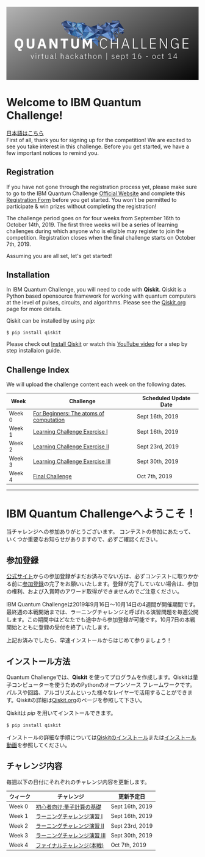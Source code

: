 ![image of qcchallenge logo](qcc_banner.png)
# Welcome to IBM Quantum Challenge!
[日本語はこちら](#ibm-quantum-challengeへようこそ)<br/>
First of all, thank you for signing up for the competition! We are excited to see you take interest in this challenge.
Before you get started, we have a few important notices to remind you.

## Registration
If you have not gone through the registration process yet, please make sure to go to the IBM Quantum Challenge [Official Website](https://quantumchallenge19.com/) and complete this [Registration Form](https://angelhack.typeform.com/to/UA44d9) before you get started. You won't be permitted to participate & win prizes without completing the registration!

The challenge period goes on for four weeks from September 16th to October 14th, 2019. The first three weeks will be a series of learning challenges during which anyone who is eligible may register to join the competition. Registration closes when the final challenge starts on October 7th, 2019.

Assuming you are all set, let's get started!

## Installation
In IBM Quantum Challenge, you will need to code with **Qiskit**. Qiskit is a Python based opensource framework for working with quantum computers at the level of pulses, circuits, and algorithms. Please see the [Qiskit.org](https://qiskit.org) page for more details.

Qiskit can be installed by using *pip*:

```
$ pip install qiskit
```

Please check out [Install Qiskit](https://qiskit.org/documentation/install.html) or watch this [YouTube video](https://www.youtube.com/watch?v=M4EkW4VwhcI) for a step by step installaion guide.

## Challenge Index
We will upload the challenge content each week on the following dates.<br/>

| Week  | Challenge | Scheduled Update Date  |
| ---     | ---    | --- |
| Week 0 |[For Beginners: The atoms of computation](https://quantum-computing.ibm.com/support/guides/introduction-to-quantum-circuits?page=5cae6b9d35dafb4c01214bb1)  | Sept 16th, 2019 |
| Week 1 |[Learning Challenge Exercise I](https://github.com/quantum-challenge/2019/blob/master/problems/week1/week1_en.ipynb) | Sept 16th, 2019 |
| Week 2  |[Learning Challenge Exercise II](https://github.com/quantum-challenge/2019/blob/master/problems/week2/week2_en.ipynb) | Sept 23rd, 2019 |
| Week 3  |[Learning Challenge Exercise III](https://github.com/quantum-challenge/2019/blob/master/problems/week3/week3_en.ipynb)| Sept 30th, 2019 |
| Week 4  |[Final Challenge](https://github.com/quantum-challenge/2019/blob/master/problems/final/Final_en.ipynb)  | Oct 7th, 2019 |

--------------------------------
# IBM Quantum Challengeへようこそ！
当チャレンジへの参加ありがとうございます。
コンテストの参加にあたって、いくつか重要なお知らせがありますので、必ずご確認ください。

## 参加登録
[公式サイト](https://quantumchallenge19.com/)からの参加登録がまだお済みでない方は、必ずコンテストに取りかかる前に[参加登録](https://angelhack.typeform.com/to/UA44d9)の完了をお願いいたします。登録が完了していない場合は、参加の権利、および入賞時のアワード取得ができませんのでご注意ください。

IBM Quantum Challengeは2019年9月16日〜10月14日の4週間が開催期間です。最終週の本戦開始までは、ラーニングチャレンジと呼ばれる演習問題を毎週公開します。この期間中はどなたでも途中から参加登録が可能です。10月7日の本戦開始とともに登録の受付を終了いたします。

上記お済みでしたら、早速インストールからはじめて参りましょう！

## インストール方法
Quantum Challengeでは、**Qiskit** を使ってプログラムを作成します。Qiskitは量子コンピューターを使うためのPythonのオープンソース フレームワークです。パルスや回路、アルゴリズムといった様々なレイヤーで活用することができます。Qiskitの詳細は[Qiskit.org](https://qiskit.org)のページを参照して下さい。

Qiskitは *pip* を用いてインストールできます。

```
$ pip install qiskit
```
インストールの詳細な手順については[Qiskitのインストール](https://qiskit.org/documentation/locale/ja/install.html)または[インストール動画](https://www.youtube.com/watch?v=M4EkW4VwhcI)を参照してください。

## チャレンジ内容
毎週以下の日付にそれぞれのチャレンジ内容を更新します。<br/>

| ウィーク | チャレンジ | 更新予定日 |
| ---     | ---    | --- |
| Week 0 |[初心者向け:量子計算の基礎](https://github.com/quantum-challenge/2019/blob/master/problems/week0/week0.ipynb)  | Sept 16th, 2019 |
| Week 1 |[ラーニングチャレンジ演習 I](https://github.com/quantum-challenge/2019/blob/master/problems/week1/week1.ipynb) | Sept 16th, 2019 |
| Week 2  |[ラーニングチャレンジ演習 II](https://github.com/quantum-challenge/2019/blob/master/problems/week2/week2.ipynb) | Sept 23rd, 2019 |
| Week 3  |[ラーニングチャレンジ演習 III](https://github.com/quantum-challenge/2019/blob/master/problems/week3/week3.ipynb)| Sept 30th, 2019 |
| Week 4  |[ファイナルチャレンジ(本戦)](https://github.com/quantum-challenge/2019/blob/master/problems/final/Final.ipynb) | Oct 7th, 2019 |
